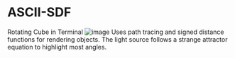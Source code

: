 # ASCII-SDF
Rotating Cube in Terminal 
![image](https://user-images.githubusercontent.com/41707552/196834486-5bfa3040-d265-4d46-a20f-d3a6d5e5e3bd.png)
Uses path tracing and signed distance functions for rendering objects. The light source follows a strange attractor equation to highlight most angles.
